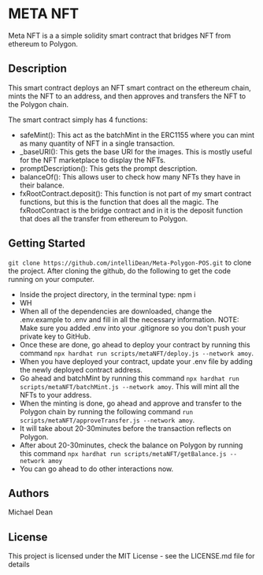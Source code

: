 # META NFT
Meta NFT is a a simple solidity smart contract that bridges NFT from ethereum to Polygon. 

## Description
This smart contract deploys an NFT smart contract on the ethereum chain, mints the NFT to an address, and then approves and transfers the NFT to the Polygon chain.

The smart contract simply  has 4 functions:

- safeMint(): This act as the batchMint in the ERC1155 where you can mint as many quantity of NFT in a single transaction.
-  _baseURI(): This gets the base URI for the images. This is mostly useful for the NFT marketplace to display the NFTs.
- promptDescription(): This gets the prompt description.
- balanceOf(): This allows user to check how many NFTs they have in their balance.
- fxRootContract.deposit(): This function is not part of my smart contract functions, but this is the function that does all the magic. The fxRootContract is the bridge contract and in it is the deposit function that does all the transfer from ethereum to Polygon.

## Getting Started
```git clone https://github.com/intelliDean/Meta-Polygon-POS.git``` to clone the project. 
After cloning the github, do the following to get the code running on your computer.

- Inside the project directory, in the terminal type: npm i
- WH
- When all of the dependencies are downloaded, change the .env.example to .env and fill in all the necessary information. NOTE: Make sure you added .env into your .gitignore so you don't push your private key to GitHub.
- Once these are done, go ahead to deploy your contract by running this command ```npx hardhat run scripts/metaNFT/deploy.js --network amoy```. 
- When you have deployed your contract, update your .env file by adding the newly deployed contract address.
- Go ahead and batchMint by running this command ```npx hardhat run scripts/metaNFT/batchMint.js --network amoy```. This will mint all the NFTs to your address.
- When the minting is done, go ahead and approve and transfer to the Polygon chain by running the following command ```run scripts/metaNFT/approveTransfer.js --network amoy```. 
- It will take about 20-30minutes before the transaction reflects on Polygon.
- After about 20-30minutes, check the balance on Polygon by running this command ```npx hardhat run scripts/metaNFT/getBalance.js --network amoy```
- You can go ahead to do other interactions now.

## Authors
Michael Dean

## License
This project is licensed under the MIT License - see the LICENSE.md file for details
